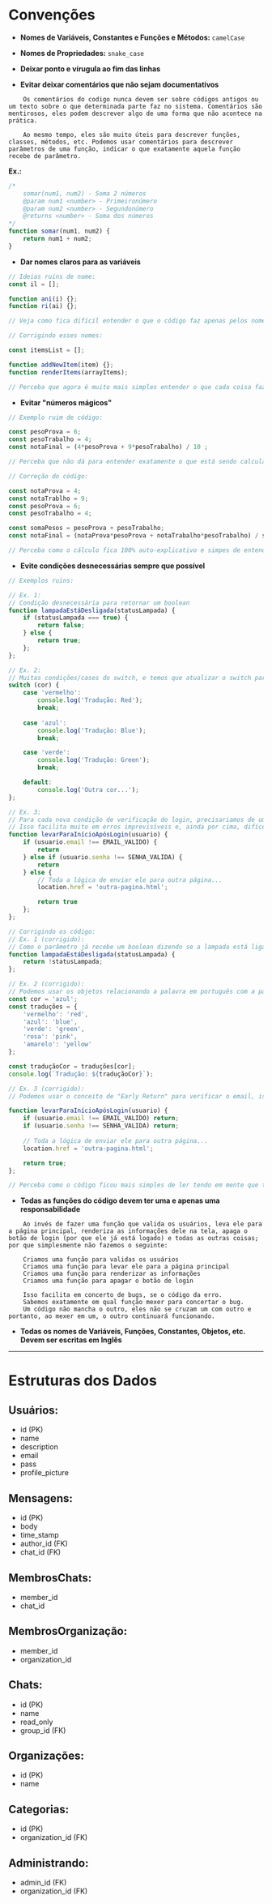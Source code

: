 # Convenções

- **Nomes de Variáveis, Constantes e Funções e Métodos:** `camelCase`

- **Nomes de Propriedades:** `snake_case`

- **Deixar ponto e vírugula ao fim das linhas**

- **Evitar deixar comentários que não sejam documentativos**
```OBS
    Os comentários do codigo nunca devem ser sobre códigos antigos ou um texto sobre o que determinada parte faz no sistema. Comentários são mentirosos, eles podem descrever algo de uma forma que não acontece na prática.

    Ao mesmo tempo, eles são muito úteis para descrever funções, classes, métodos, etc. Podemos usar comentários para descrever parâmetros de uma função, indicar o que exatamente aquela função recebe de parâmetro.
```
**Ex.:**
```js
/*
    somar(num1, num2) - Soma 2 números
    @param num1 <number> - Primeironúmero
    @param num2 <number> - Segundonúmero
    @returns <number> - Soma dos números
*/
function somar(num1, num2) {
    return num1 + num2;
}
```

- **Dar nomes claros para as variáveis**
```js
// Ideias ruins de nome:
const il = [];

function ani(i) {};
function ri(ai) {};

// Veja como fica difícil entender o que o código faz apenas pelos nomes

// Corrigindo esses nomes:

const itemsList = [];

function addNewItem(item) {};
function renderItems(arrayItems);

// Perceba que agora é muito mais simples entender o que cada coisa faz no código
```

- **Evitar "números mágicos"**
```js
// Exemplo ruim de código:

const pesoProva = 6;
const pesoTrabalho = 4;
const notaFinal = (4*pesoProva + 9*pesoTrabalho) / 10 ;

// Perceba que não dá para entender exatamente o que está sendo calculado e qual é a importância de cada número

// Correção do código:

const notaProva = 4;
const notaTrablho = 9;
const pesoProva = 6;
const pesoTrabalho = 4;

const somaPesos = pesoProva + pesoTrabalho;
const notaFinal = (notaProva*pesoProva + notaTrabalho*pesoTrabalho) / somaPesos;

// Perceba como o cálculo fica 100% auto-explicativo e simpes de entender
```

- **Evite condições desnecessárias sempre que possível**
```js
// Exemplos ruins:

// Ex. 1:
// Condição desnecessária para retornar um boolean
function lampadaEstáDesligada(statusLampada) {
    if (statusLampada === true) {
        return false;
    } else {
        return true;
    };
};

// Ex. 2:
// Muitas condições/cases do switch, e temos que atualizar o switch para cada nova cor.
switch (cor) {
    case 'vermelho':
        console.log('Tradução: Red');
        break;
    
    case 'azul':
        console.log('Tradução: Blue');
        break;

    case 'verde':
        console.log('Tradução: Green');
        break;

    default:
        console.log('Outra cor...');
};

// Ex. 3:
// Para cada nova condição de verificação do login, precisariamos de um novo if na estrutura toda.
// Isso facilita muito em erros imprevisíveis e, ainda por cima, difíceis de concertar.
function levarParaInícioApósLogin(usuario) {
    if (usuario.email !== EMAIL_VALIDO) {
        return
    } else if (usuario.senha !== SENHA_VALIDA) {
        return
    } else {
        // Toda a lógica de enviar ele para outra página...
        location.href = 'outra-pagina.html';

        return true
    };
};

// Corrigindo os código:
// Ex. 1 (corrigido):
// Como o parâmetro já recebe um boolean dizendo se a lampada está ligada, para saber se ela está desligada basta inverter esse valor, que é algo simples de se fazer usando o NOT (!).
function lampadaEstáDesligada(statusLampada) {
    return !statusLampada;
};

// Ex. 2 (corrigido):
// Podemos usar os objetos relacionando a palavra em português com a palavra em inglês
const cor = 'azul';
const traduções = {
    'vermelho': 'red',
    'azul': 'blue',
    'verde': 'green',
    'rosa': 'pink',
    'amarelo': 'yellow'
};

const traduçãoCor = traduções[cor];
console.log(`Tradução: ${traduçãoCor}`);

// Ex. 3 (corrigido):
// Podemos usar o conceito de "Early Return" para verificar o email, isso significa que vamos deixar um if separado para cada verificação e o código restante vai ficar livre para fazer o que quiser.

function levarParaInícioApósLogin(usuario) {
    if (usuario.email !== EMAIL_VALIDO) return;
    if (usuario.senha !== SENHA_VALIDA) return;
    
    // Toda a lógica de enviar ele para outra página...
    location.href = 'outra-pagina.html';

    return true;
};

// Perceba como o código ficou mais simples de ler tendo em mente que todas as validações foram feitas logo de cara, sem precisar usar vários else if.
```

- **Todas as funções do código devem ter uma e apenas uma responsabilidade**
```
    Ao invés de fazer uma função que valida os usuários, leva ele para a página principal, renderiza as informações dele na tela, apaga o botão de login (por que ele já está logado) e todas as outras coisas; por que simplesmente não fazemos o seguinte:

    Criamos uma função para validas os usuários
    Criamos uma função para levar ele para a página principal
    Criamos uma função para renderizar as informações
    Criamos uma função para apagar o botão de login

    Isso facilita em concerto de bugs, se o código da erro.
    Sabemos exatamente em qual função mexer para concertar o bug.
    Um código não mancha o outro, eles não se cruzam um com outro e portanto, ao mexer em um, o outro continuará funcionando.
```

- **Todas os nomes de Variáveis, Funções, Constantes, Objetos, etc. Devem ser escritas em Inglês**

---

# Estruturas dos Dados

## Usuários:
- id (PK)
- name
- description
- email
- pass
- profile_picture

## Mensagens:
- id (PK)
- body
- time_stamp
- author_id (FK)
- chat_id (FK)

## MembrosChats:
- member_id
- chat_id

## MembrosOrganização:
- member_id
- organization_id

## Chats:
- id (PK)
- name
- read_only
- group_id (FK)

## Organizações:
- id (PK)
- name

## Categorias:
- id (PK)
- organization_id (FK)

## Administrando:
- admin_id (FK)
- organization_id (FK)